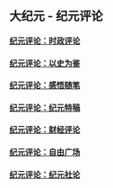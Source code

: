 ## 大纪元 - 纪元评论

#### [纪元评论：时政评论](indexes/nsc1025/README.md?05130330)
#### [纪元评论：以史为鉴](indexes/nsc1028/README.md?05130330)
#### [纪元评论：感悟随笔](indexes/nsc1035/README.md?05130330)
#### [纪元评论：纪元特稿](indexes/nsc424/README.md?05130330)
#### [纪元评论：财经评论](indexes/nsc1026/README.md?05130330)
#### [纪元评论：自由广场](indexes/nsc993/README.md?05130330)
#### [纪元评论：纪元社论](indexes/nsc422/README.md?05130330)
